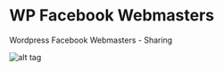 # WP Facebook Webmasters

Wordpress Facebook Webmasters - Sharing

![alt tag](https://raw.githubusercontent.com/username/projectname/branch/path/to/img.png)
